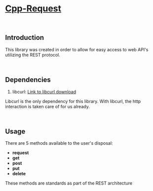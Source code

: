 <h1><b><u>Cpp-Request</u></b></h1>
<br>

<h2>Introduction</h2>
<p>This library was created in order to allow for easy access to web API's utilizing the REST protocol.</p>
<br>

<h2>Dependencies</h2>
<p>
	<ol>
		<li>libcurl: <a href="https://curl.haxx.se/download.html">Link to libcurl download</a></li>
	</ol>
Libcurl is the only dependency for this library. With libcurl, the http interaction is taken care of for us already.
</p>
<br>

<h2>Usage</h2>
<p>
There are 5 methods available to the user's disposal:
	<ul>
		<li><b>request</b></li>
		<li><b>get</b></li>
		<li><b>post</b></li>
		<li><b>put</b></li>
		<li><b>delete</b></li>
	</ul>
These methods are standards as part of the REST architecture
</p>